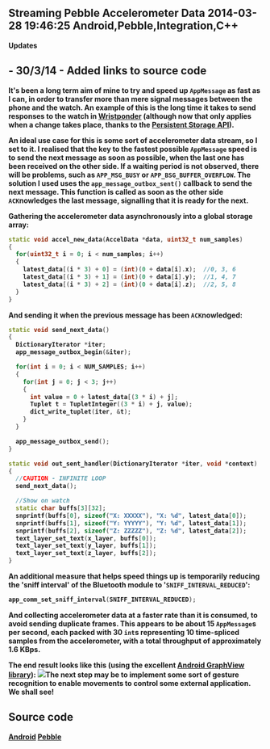 Streaming Pebble Accelerometer Data
2014-03-28 19:46:25
Android,Pebble,Integration,C++
---

<strong>Updates
## - 30/3/14 - Added links to source code

It's been a long term aim of mine to try and speed up <code>AppMessage</code> as fast as I can, in order to transfer more than mere signal messages between the phone and the watch. An example of this is the long time it takes to send responses to the watch in <a title="Wristponder on Google Play" href="https://play.google.com/store/apps/details?id=com.wordpress.ninedof.wristponder">Wristponder</a> (although now that only applies when a change takes place, thanks to the <a title="Persistent Storage" href="https://developer.getpebble.com/2/api-reference/group___storage.html">Persistent Storage API</a>).

An ideal use case for this is some sort of accelerometer data stream, so I set to it. I realised that the key to the fastest possible <code>AppMessage</code> speed is to send the next message as soon as possible, when the last one has been received on the other side. If a waiting period is not observed, there will be problems, such as <code>APP_MSG_BUSY</code> or <code>APP_BSG_BUFFER_OVERFLOW</code>. The solution I used uses the <code>app_message_outbox_sent()</code> callback to send the next message. This function is called as soon as the other side <code>ACK</code>nowledges the last message, signalling that it is ready for the next.

Gathering the accelerometer data asynchronously into a global storage array:

```cpp
static void accel_new_data(AccelData *data, uint32_t num_samples)
{
  for(uint32_t i = 0; i < num_samples; i++)
  {
    latest_data[(i * 3) + 0] = (int)(0 + data[i].x);  //0, 3, 6
    latest_data[(i * 3) + 1] = (int)(0 + data[i].y);  //1, 4, 7
    latest_data[(i * 3) + 2] = (int)(0 + data[i].z);  //2, 5, 8
  }
}
```

And sending it when the previous message has been <code>ACK</code>nowledged:

```cpp
static void send_next_data()
{
  DictionaryIterator *iter;
  app_message_outbox_begin(&iter);

  for(int i = 0; i < NUM_SAMPLES; i++)
  {
    for(int j = 0; j < 3; j++)
    {
      int value = 0 + latest_data[(3 * i) + j];
      Tuplet t = TupletInteger((3 * i) + j, value);
      dict_write_tuplet(iter, &t);
    }
  }

  app_message_outbox_send();
}

static void out_sent_handler(DictionaryIterator *iter, void *context)
{
  //CAUTION - INFINITE LOOP
  send_next_data();

  //Show on watch
  static char buffs[3][32];
  snprintf(buffs[0], sizeof("X: XXXXX"), "X: %d", latest_data[0]);
  snprintf(buffs[1], sizeof("Y: YYYYY"), "Y: %d", latest_data[1]);
  snprintf(buffs[2], sizeof("Z: ZZZZZ"), "Z: %d", latest_data[2]);
  text_layer_set_text(x_layer, buffs[0]);
  text_layer_set_text(y_layer, buffs[1]);
  text_layer_set_text(z_layer, buffs[2]);
}
```

An additional measure that helps speed things up is temporarily reducing the 'sniff interval' of the Bluetooth module to '<code>SNIFF_INTERVAL_REDUCED</code>':

```cpp
app_comm_set_sniff_interval(SNIFF_INTERVAL_REDUCED);
```

And collecting accelerometer data at a faster rate than it is consumed, to avoid sending duplicate frames. This appears to be about 15 <code>AppMessage</code>s per second, each packed with 30 <code>int</code>s representing 10 time-spliced samples from the accelerometer, with a total throughput of approximately 1.6 KBps.

The end result looks like this (using the excellent <a href="http://android-graphview.org/" title="GraphView">Android GraphView library</a>):
![](/assets/import/media/2014/03/screenshot_2014-03-26-19-21-09.png?w=545)The next step may be to implement some sort of gesture recognition to enable movements to control some external application. We shall see!

## Source code
<a href="https://github.com/C-D-Lewis/accelstream-android" title="Android source">Android</a>
<a href="https://github.com/C-D-Lewis/accelstream-pebble" title="Pebble source">Pebble</a>

&nbsp;
